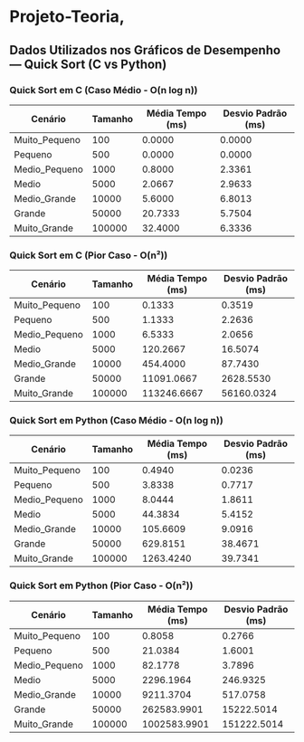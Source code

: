 # Projeto-Teoria,

## Dados Utilizados nos Gráficos de Desempenho — Quick Sort (C vs Python)

### Quick Sort em C (Caso Médio - O(n log n))
| Cenário        | Tamanho | Média Tempo (ms) | Desvio Padrão (ms) |
| -------------- | ------- | ---------------- | ------------------ |
| Muito\_Pequeno | 100     | 0.0000           | 0.0000             |
| Pequeno        | 500     | 0.0000           | 0.0000             |
| Medio\_Pequeno | 1000    | 0.8000           | 2.3361             |
| Medio          | 5000    | 2.0667           | 2.9633             |
| Medio\_Grande  | 10000   | 5.6000           | 6.8013             |
| Grande         | 50000   | 20.7333          | 5.7504             |
| Muito\_Grande  | 100000  | 32.4000          | 6.3336             |

### Quick Sort em C (Pior Caso - O(n²))
| Cenário        | Tamanho | Média Tempo (ms) | Desvio Padrão (ms) |
| -------------- | ------- | ---------------- | ------------------ |
| Muito\_Pequeno | 100     | 0.1333           | 0.3519             |
| Pequeno        | 500     | 1.1333           | 2.2636             |
| Medio\_Pequeno | 1000    | 6.5333           | 2.0656             |
| Medio          | 5000    | 120.2667         | 16.5074            |
| Medio\_Grande  | 10000   | 454.4000         | 87.7430            |
| Grande         | 50000   | 11091.0667       | 2628.5530          |
| Muito\_Grande  | 100000  | 113246.6667      | 56160.0324         |

### Quick Sort em Python (Caso Médio - O(n log n))
| Cenário        | Tamanho | Média Tempo (ms) | Desvio Padrão (ms) |
| -------------- | ------- | ---------------- | ------------------ |
| Muito\_Pequeno | 100     | 0.4940           | 0.0236             |
| Pequeno        | 500     | 3.8338           | 0.7717             |
| Medio\_Pequeno | 1000    | 8.0444           | 1.8611             |
| Medio          | 5000    | 44.3834          | 5.4152             |
| Medio\_Grande  | 10000   | 105.6609         | 9.0916             |
| Grande         | 50000   | 629.8151         | 38.4671            |
| Muito\_Grande  | 100000  | 1263.4240        | 39.7341            |

### Quick Sort em Python (Pior Caso - O(n²))
| Cenário        | Tamanho | Média Tempo (ms) | Desvio Padrão (ms) |
| -------------- | ------- | ---------------- | ------------------ |
| Muito\_Pequeno | 100     | 0.8058           | 0.2766             |
| Pequeno        | 500     | 21.0384          | 1.6001             |
| Medio\_Pequeno | 1000    | 82.1778          | 3.7896             |
| Medio          | 5000    | 2296.1964        | 246.9325           |
| Medio\_Grande  | 10000   | 9211.3704        | 517.0758           |
| Grande         | 50000   | 262583.9901      | 15222.5014         |
| Muito\_Grande  | 100000  | 1002583.9901     | 151222.5014        |

